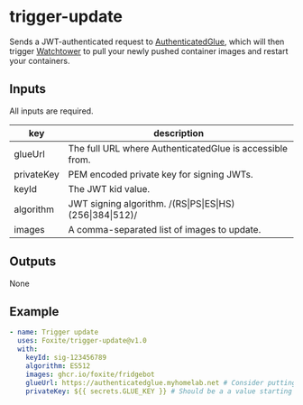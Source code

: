 # trigger-update
Sends a JWT-authenticated request to [AuthenticatedGlue](https://github.com/Foxite/WatchtowerGlue), which will then trigger [Watchtower](https://github.com/containrrr/Watchtower) to pull your newly pushed container images and restart your containers.

## Inputs
All inputs are required.

| key        | description                                              |
|------------|----------------------------------------------------------|
| glueUrl    | The full URL where AuthenticatedGlue is accessible from. |
| privateKey | PEM encoded private key for signing JWTs.                |
| keyId      | The JWT kid value.                                       |
| algorithm  | JWT signing algorithm. /(RS\|PS\|ES\|HS)(256\|384\|512)/ |
| images     | A comma-separated list of images to update.              |

## Outputs
None

## Example
```yaml
- name: Trigger update
  uses: Foxite/trigger-update@v1.0
  with:
    keyId: sig-123456789
    algorithm: ES512
    images: ghcr.io/foxite/fridgebot
    glueUrl: https://authenticatedglue.myhomelab.net # Consider putting this in a secret.
    privateKey: ${{ secrets.GLUE_KEY }} # Should be a a value starting with -----BEGIN PRIVATE KEY-----

```
